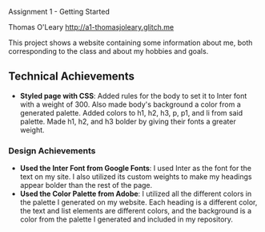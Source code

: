 Assignment 1 - Getting Started

Thomas O'Leary
http://a1-thomasjoleary.glitch.me

This project shows a website containing some information about me, both corresponding to the class and about my hobbies and goals.

## Technical Achievements
- **Styled page with CSS**: Added rules for the body to set it to Inter font with a weight of 300. Also made body's background a color from a generated palette. Added colors to h1, h2, h3, p, p1, and li from said palette. Made h1, h2, and h3 bolder by giving their fonts a greater weight.

### Design Achievements
- **Used the Inter Font from Google Fonts**: I used Inter as the font for the text on my site. I also utilized its custom weights to make my headings appear bolder than the rest of the page.
- **Used the Color Palette from Adobe**: I utilized all the different colors in the palette I generated on my website. Each heading is a different color, the text and list elements are different colors, and the background is a color from the palette I generated and included in my repository.